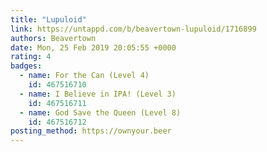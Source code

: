 ```yaml
---
title: "Lupuloid"
link: https://untappd.com/b/beavertown-lupuloid/1716899
authors: Beavertown
date: Mon, 25 Feb 2019 20:05:55 +0000
rating: 4
badges:
  - name: For the Can (Level 4)
    id: 467516710
  - name: I Believe in IPA! (Level 3)
    id: 467516711
  - name: God Save the Queen (Level 8)
    id: 467516712
posting_method: https://ownyour.beer
---
```

